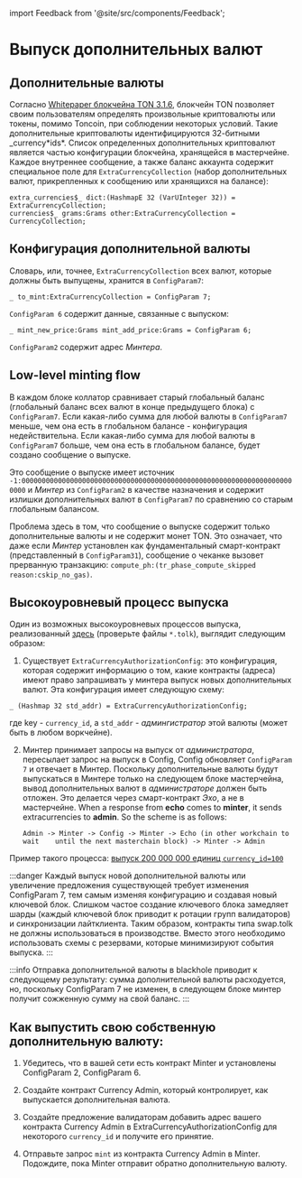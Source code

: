 import Feedback from '@site/src/components/Feedback';

# Выпуск дополнительных валют

## Дополнительные валюты

Согласно [Whitepaper блокчейна TON 3.1.6](https://ton-blockchain.github.io/docs/tblkch.pdf#page=55), блокчейн TON позволяет своим пользователям определять произвольные криптовалюты или токены, помимо Toncoin, при соблюдении некоторых условий. Такие дополнительные криптовалюты идентифицируются 32-битными _currency\*ids\*. Список определенных дополнительных криптовалют является частью конфигурации блокчейна,
хранящейся в мастерчейне. Каждое внутреннее сообщение, а также баланс аккаунта содержит специальное поле для `ExtraCurrencyCollection` (набор дополнительных валют, прикрепленных к сообщению или хранящихся на балансе):

```tlb
extra_currencies$_ dict:(HashmapE 32 (VarUInteger 32)) = ExtraCurrencyCollection;
currencies$_ grams:Grams other:ExtraCurrencyCollection = CurrencyCollection;
```

## Конфигурация дополнительной валюты

Словарь, или, точнее, `ExtraCurrencyCollection` всех валют, которые должны быть выпущены, хранится в `ConfigParam7`:

```tlb
_ to_mint:ExtraCurrencyCollection = ConfigParam 7;
```

`ConfigParam 6` содержит данные, связанные с выпуском:

```tlb
_ mint_new_price:Grams mint_add_price:Grams = ConfigParam 6;
```

`ConfigParam2` содержит адрес _Минтера_.

## Low-level minting flow

В каждом блоке коллатор сравнивает старый глобальный баланс (глобальный баланс всех валют в конце предыдущего блока) с `ConfigParam7`. Если какая-либо сумма для любой валюты в `ConfigParam7` меньше, чем она есть в глобальном балансе - конфигурация недействительна. Если какая-либо сумма для любой валюты в `ConfigParam7` больше, чем она есть в глобальном балансе, будет создано сообщение о выпуске.

Это сообщение о выпуске имеет источник `-1:00000000000000000000000000000000000000000000000000000000000000000000000` и ​​_Минтер_ из `ConfigParam2` в качестве назначения и содержит излишки дополнительных валют в `ConfigParam7` по сравнению со старым глобальным балансом.

Проблема здесь в том, что сообщение о выпуске содержит только дополнительные валюты и не содержит монет TON.  Это означает, что даже если _Минтер_ установлен как фундаментальный смарт-контракт (представленный в `ConfigParam31`), сообщение о чеканке вызовет прерванную транзакцию: `compute_ph:(tr_phase_compute_skipped reason:cskip_no_gas)`.

## Высокоуровневый процесс выпуска

Один из возможных высокоуровневых процессов выпуска, реализованный [здесь](https://github.com/ton-blockchain/governance-contract/tree/50ed2ecacc9e3cff4c77cbcc69aa07b39f5c46a2) (проверьте файлы `*.tolk`), выглядит следующим образом:

1. Существует `ExtraCurrencyAuthorizationConfig`: это конфигурация, которая содержит информацию о том, какие контракты (адреса) имеют право запрашивать у минтера выпуск новых дополнительных валют. Эта конфигурация имеет следующую схему:

```tlb
_ (Hashmap 32 std_addr) = ExtraCurrencyAuthorizationConfig;
```

где key - `currency_id`, а `std_addr` - _админгистратор_ этой валюты (может быть в любом воркчейне).

2. Минтер принимает запросы на выпуск от _администратора_, пересылает запрос на выпуск в Config, Config обновляет `ConfigParam 7` и отвечает в Минтер. Поскольку дополнительные валюты будут выпускаться в Минтере только на следующем блоке мастерчейна, вывод дополнительных валют в _администраторе_ должен быть отложен. Это делается через смарт-контракт _Эхо_, а не в мастерчейне. When a response from **echo** comes to **minter**, it sends extracurrencies to **admin**. So the scheme is as follows:

    `Admin -> Minter -> Config -> Minter -> Echo (in other workchain to wait 	until the next masterchain block) -> Minter -> Admin`

Пример такого процесса: [выпуск 200 000 000 единиц `currency_id=100`](https://testnet.tonviewer.com/transaction/20fe328c04b4896acecb6e96aaebfe6fef90dcc1441e27049302f29770904ef0)

:::danger
Каждый выпуск новой дополнительной валюты или увеличение предложения существующей требует изменения ConfigParam 7, тем самым изменяя конфигурацию и создавая новый ключевой блок. Слишком частое создание ключевого блока замедляет шарды (каждый ключевой блок приводит к ротации групп валидаторов) и синхронизации лайтклиента. Таким образом, контракты типа swap.tolk не должны использоваться в производстве. Вместо этого необходимо использовать схемы с резервами, которые минимизируют события выпуска.
:::

:::info
Отправка дополнительной валюты в blackhole приводит к следующему результату: сумма дополнительной валюты расходуется, но, поскольку ConfigParam 7 не изменен, в следующем блоке минтер получит сожженную сумму на свой баланс.
:::

## Как выпустить свою собственную дополнительную валюту:

1. Убедитесь, что в вашей сети есть контракт Minter и установлены ConfigParam 2, ConfigParam 6.

2. Создайте контракт Currency Admin, который контролирует, как выпускается дополнительная валюта.

3. Создайте предложение валидаторам добавить адрес вашего контракта Currency Admin в ExtraCurrencyAuthorizationConfig для некоторого `currency_id` и получите его принятие.

4. Отправьте запрос `mint` из контракта Currency Admin в Minter. Подождите, пока Minter отправит обратно дополнительную валюту. <Feedback />
    <Feedback />

